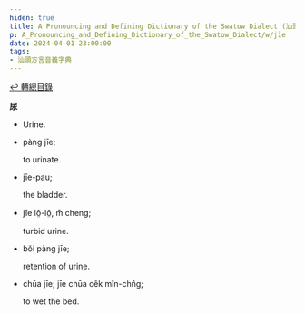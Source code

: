 ```yaml
---
hiden: true
title: A Pronouncing and Defining Dictionary of the Swatow Dialect (汕頭方言音義字典) / jīe
p: A_Pronouncing_and_Defining_Dictionary_of_the_Swatow_Dialect/w/jīe
date: 2024-04-01 23:00:00
tags: 
- 汕頭方言音義字典
---
```


[↩️ 轉總目錄](/A_Pronouncing_and_Defining_Dictionary_of_the_Swatow_Dialect)


**尿**
- Urine.

- pàng jīe;

  to urinate.

- jīe-pau;

  the bladder.

- jīe lô̤-lô̤, m̄ cheng;

  turbid urine.

- bŏi pàng jīe;

  retention of urine.

- chūa jīe; jīe chūa cêk mîn-chn̂g;

  to wet the bed.